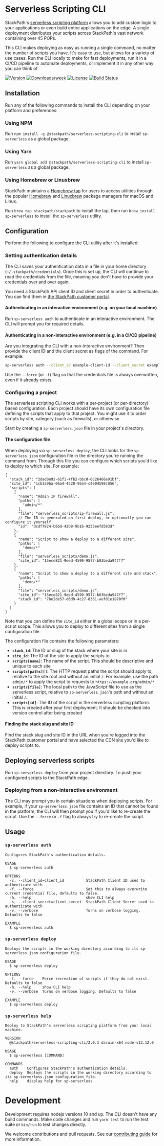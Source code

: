 # Serverless Scripting CLI

StackPath's [serverless scripting platform](https://www.stackpath.com/products/serverless-scripting/)
allows you to add custom logic to your applications or even build entire
applications on the edge. A single deployment distributes your scripts across
StackPath's vast network containing over 45 POPs.

This CLI makes deploying as easy as running a single command, no matter the
number of scripts you have. It's easy to use, but allows for a variety of use
cases. Run the CLI locally to make for fast deployments, run it in a CI/CD
pipeline to automate deployments, or implement it in any other way you can think
of.

[![Version](https://img.shields.io/npm/v/@stackpath/serverless-scripting-cli.svg)](https://www.npmjs.com/package/@stackpath/serverless-scripting-cli)
[![Downloads/week](https://img.shields.io/npm/dw/@stackpath/serverless-scripting-cli.svg)](https://www.npmjs.com/package/@stackpath/serverless-scripting-cli)
[![License](https://img.shields.io/npm/l/@stackpath/serverless-scripting-cli.svg?style=flat)](https://github.com/stackpath/serverless-scripting-cli/blob/master/LICENSE.md)
[![Build Status](https://travis-ci.org/stackpath/serverless-scripting-cli.svg)](https://travis-ci.org/stackpath/serverless-scripting-cli)

## Installation

Run any of the following commands to install the CLI depending on your platform
and preferences:

### Using NPM

Run `npm install -g @stackpath/serverless-scripting-cli` to install `sp-serverless`
as a global package.

### Using Yarn

Run `yarn global add @stackpath/serverless-scripting-cli` to install `sp-serverless`
as a global package.

### Using Homebrew or Linuxbrew

StackPath maintains a [Homebrew tap](https://github.com/stackpath/homebrew-stackpath)
for users to access utilities through the popular [Homebrew](https://brew.sh/)
and [Linuxbrew](https://docs.brew.sh/Linuxbrew) package managers for macOS and
Linux.

Run `brew tap stackpath/stackpath` to install the tap, then run `brew install sp-serverless`
to install the `sp-serverless` utility.

## Configuration

Perform the following to configure the CLI utility after it's installed:

### Setting authentication details

The CLI saves your authentication data in a file in your home directory
(`~/.stackpath/credentials`). Once this is set up, the CLI will continue
to read the credentials from the file, meaning you don't have to provide
your credentials over and over again.

You need a StackPath API client ID and client secret in order to authenticate.
You can find them in [the StackPath customer portal](https://control.stackpath.com/api-management).

#### Authenticating in an interactive environment (e.g. on your local machine)

Run `sp-serverless auth` to authenticate in an interactive environment. The CLI
will prompt you for required details.

#### Authenticating in a non-interactive environment (e.g. in a CI/CD pipeline)

Are you integrating the CLI with a non-interactive environment? Then provide the
client ID and the client secret as flags of the command. For example:

```bash
sp-serverless auth --client_id example-client-id --client_secret example-client-secret --force
```

Use the `--force` (or `-f`) flag so that the credentials file is always
overwritten, even if it already exists.

### Configuring a project

The serverless scripting CLI works with a per-project (or per-directory) based
configuration. Each project should have its own configuration file defining the
scripts that apply to that project. You might use it to order scripts by site,
category (such as firewalls), or otherwise.

Start by creating a `sp-serverless.json` file in your project's directory.

#### The configuration file

When deploying via `sp-serverless deploy`, the CLI looks for the `sp-serverless.json`
configuration file in the directory you're running the command from. Through
this file you can configure which scripts you'd like to deploy to which site.
For example:

```
{
  "stack_id": "2dad0e92-61f1-4fb2-bbc0-0c26466e91bf",
  "site_id": "1cb3a9ba-06a4-4528-96a4-c4e04598c856",
  "scripts": [
    {
      "name": "Admin IP firewall",
      "paths": [
        "admin/*"
      ],
      "file": "serverless_scripts/ip-firewall.js",
      // The ID is generated on first deploy, or optionally you can configure it yourself.
      "id": "dcdf7824-b6bd-42b8-9b16-9235eefd583d"
    },
    {
      "name": "Script to show a deploy to a different site",
      "paths": [
        "demo/*"
      ],
      "file": "serverless_scripts/demo.js",
      "site_id": "15ece821-9eed-4590-9577-b83beda947f7"
    },
    {
      "name": "Script to show a deploy to a different site and stack",
      "paths": [
        "demo/*"
      ],
      "file": "serverless_scripts/demo.js",
      "site_id": "15ece821-9eed-4590-9577-b83beda947f7",
      "stack_id": "7be2de57-d6d9-4c27-8361-aef01e1870f0"
    }
  ]
}
```

Note that you can define the `site_id` either in a global scope or in a
per-script scope. This allows you to deploy to different sites from a single
configuration file.

The configuration file contains the following parameters:

- **`stack_id`**: The ID or slug of the stack where your site is in
- **`site_id`**: The ID of the site to apply the scripts to
- **`scripts[name]`**: The name of the script. This should be descriptive and unique to each site
- **`scripts[paths][]`**: The HTTP request paths the script should apply to, relative to the site root and without an initial `/`. For example, use the path `admin/*` to apply the script to requests to `https://example.org/admin/*`
- **`scripts[file]`**: The local path to the JavaScript file to use as the serverless script, relative to `sp-serverless.json`'s path and without an initial `/`.
- **`scripts[id]`**: The ID of the script in the serverless scripting platform. This is created after your first deployment. It should be checked into version control after being created

#### Finding the stack slug and site ID

Find the stack slug and site ID in the URL when you're logged into the StackPath
customer portal and have selected the CDN site you'd like to deploy scripts to.

## Deploying serverless scripts

Run `sp-serverless deploy` from your project directory. To push your configured
scripts to the StackPath edge.

### Deploying from a non-interactive environment

The CLI may prompt you in certain situations when deploying scripts. For
example, if your `sp-serverless.json` file contains an ID that cannot be found
in the platform, the CLI will then prompt you if you'd like to re-create the
script. Use the `--force` or `-f` flag to always try to re-create the script.

## Usage

### `sp-serverless auth`

```
Configures StackPath's authentication details.

USAGE
  $ sp-serverless auth

OPTIONS
  -c, --client_id=client_id          StackPath Client ID used to authenticate with
  -f, --force                        Set this to always overwrite current credential file, defaults to false.
  -h, --help                         show CLI help
  -s, --client_secret=client_secret  StackPath Client Secret used to authenticate with
  -v, --verbose                      Turns on verbose logging. Defaults to false

EXAMPLE
  $ sp-serverless auth
```

### `sp-serverless deploy`

```
Deploys the scripts in the working directory according to its sp-serverless.json configuration file.

USAGE
  $ sp-serverless deploy

OPTIONS
  -f, --force    Force recreation of scripts if they do not exist. Defaults to false
  -h, --help     show CLI help
  -v, --verbose  Turns on verbose logging. Defaults to false

EXAMPLE
  $ sp-serverless deploy
```

### `sp-serverless help`

```
Deploy to StackPath's serverless scripting platform from your local machine.

VERSION
  @stackpath/serverless-scripting-cli/2.0.1 darwin-x64 node-v13.12.0

USAGE
  $ sp-serverless [COMMAND]

COMMANDS
  auth    Configures StackPath's authentication details.
  deploy  Deploys the scripts in the working directory according to its sp-serverless.json configuration file.
  help    display help for sp-serverless
```

# Development

Development requires nodejs versions 10 and up. The CLI doesn't have any build
commands. Make code changes and run `yarn test` to run the test suite or
`bin/run` to test changes directly.

We welcome contributions and pull requests. See our
[contributing guide](https://github.com/stackpath/serverless-scripting-cli/blob/master/.github/contributing.md)
for more information.
